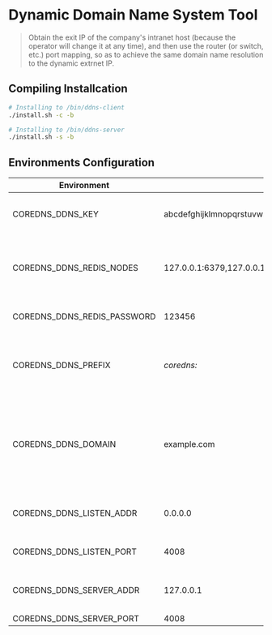 # Dynamic Domain Name System Tool

> Obtain the exit IP of the company's intranet host (because the operator will change it at any time), and then use the router (or switch, etc.) port mapping, so as to achieve the same domain name resolution to the dynamic extrnet IP.

## Compiling Installcation

```bash
# Installing to /bin/ddns-client
./install.sh -c -b

# Installing to /bin/ddns-server
./install.sh -s -b
```

## Environments Configuration

| Environment | Default | Side | Description |
| --- | --- | --- | --- |
| COREDNS_DDNS_KEY | abcdefghijklmnopqrstuvwxyz | client/server | Key for interface security signature |
| COREDNS_DDNS_REDIS_NODES | 127.0.0.1:6379,127.0.0.1:6380,127.0.0.1:6381,127.0.0.1:7379,127.0.0.1:7380,127.0.0.1:7381 | server | Redis cluster node collection, separated by commas |
| COREDNS_DDNS_REDIS_PASSWORD | 123456 | server | Redis cluster password |
| COREDNS_DDNS_PREFIX | _coredns:_ | server | Update the DDNS resolution value to the key prefix of redis |
| COREDNS_DDNS_DOMAIN | example.com | server | Update the first level domain name saved to redis through DDNS resolution |
| COREDNS_DDNS_LISTEN_ADDR | 0.0.0.0 | server | Address to start service listening |
| COREDNS_DDNS_LISTEN_PORT | 4008 | server | Port to start service listening |
| COREDNS_DDNS_SERVER_ADDR | 127.0.0.1 | client | Server address (exclude port) |
| COREDNS_DDNS_SERVER_PORT | 4008 | client | Server port |
